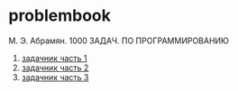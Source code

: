# problembook 

М. Э. Абрамян. 1000 ЗАДАЧ. ПО ПРОГРАММИРОВАНИЮ

1. [задачник часть 1](./../../1_1000_zadach_po_programmirovaniyu.pdf)
2. [задачник часть 2](./../../2_1000_zadach_po_programmirovaniyu.pdf)
3. [задачник часть 3](./../../3_1000_zadach_po_programmirovaniyu.pdf)
